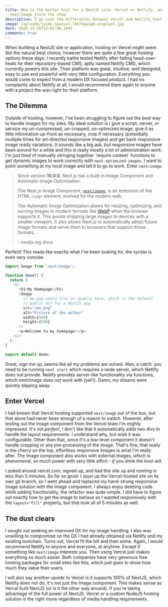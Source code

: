 ```yaml
---
title: Who is the better host for a NextJS site, Vercel or Netlify, and how
  next/image stole the show
description: I go over the differences between Vercel and Netlify hosting for a NextJS site, and why I went with Vercel.
image: /uploads/jaime-spaniol-l0n74gwsq8-unsplash.jpg
date: 2020-12-26T22:03:40.104Z
comments: true
---
```


When building a NextJS site or application, hosting on Vercel might seem like the natural best choice, however there are quite a few great hosting options these days. I recently battle tested Netlify after falling head-over-heals for their repository-based CMS, aptly named Netlify CMS, which currently powers this site. Their platform was great, intuitive, well designed, easy to use and powerful with very little configuration. Everything you would come to expect from a modern DX focused product. I had no complaints about Netlify at all, I would recommend them again to anyone with a project the was right for their platform.

## The Dilemma

Outside of hosting, however, I've been struggling to figure out the best way to handle images for my sites. My ideal solution is I give a script, server, or service my un-compressed, un-cropped, un-optimized image, give it as little information up-front as necessary, crop if necessary (potentially multiple times for art-directed responsive images) and get back responsive image ready variations. It sounds like a big ask, but responsive images have been around for a while and this is really mostly a lot of administration work. I'm just tired of manually stringing together \`require.context\` functions to get dynamic images to work correctly with `next-optimized-images`. I want to point something at my local image and tell it to go to work. Enter `next/image`.

> Since version **10.0.0**, Next.js has a built-in Image Component and Automatic Image Optimization.
>
> The Next.js Image Component, [`next/image`](https://nextjs.org/docs/api-reference/next/image), is an extension of the HTML `<img>` element, evolved for the modern web.
>
> The Automatic Image Optimization allows for resizing, optimizing, and serving images in modern formats like [WebP](https://developer.mozilla.org/en-US/docs/Web/Media/Formats/Image_types) when the browser supports it. This avoids shipping large images to devices with a smaller viewport. It also allows Next.js to automatically adopt future image formats and serve them to browsers that support those formats.
>
> _\- nextjs.org docs_

Perfect! This reads like exactly what I've been looking for, the syntax is even very concise:

```javascript
import Image from 'next/image';

function Home() {
  return (
    <>
      <h1>My Homepage</h1>
      <Image
        // me.png would live in /public here, which is the default
        // public dir for a NextJS app
        src="/me.png"
        alt="Picture of the author"
        width={500}
        height={500}
      />
      <p>Welcome to my homepage!</p>
    </>
  );
}

export default Home;
```

Great, sign me up, seems like all my problems are solved. Alas, a catch: you need to be running `next start` which requires a node server, which Netlify does not provide. Netlify provides server-like functionality via functions, which next/image does not work with (yet?). Damn, my dreams were quickly slipping away.

## Enter Vercel

I had known that Vercel hosting supported `next/image` out of the box, but that alone had never been enough of a reason to switch. However, after testing out the Image component from the Vercel team I'm mighty impressed. It's not _perfect_, I don't like that it automatically adds two divs to handle the layout requirements. I understand why, but wish it was configurable. Other than that, since it's a low-level component it doesn't handle cropping or any pre-processing of the image. That's fine, that really is the cherry on the top, effortless responsive images is what I'm really after. The Image component also works with external images, which is phenomenal, so much power with very little effort - _if_ you drink the kool-aid.

I poked around vercel.com, signed up, and had this site up and running in less than 5 minutes. So far so good. I spun up the Vercel-hosted site on its own git branch, so I went ahead and replaced my hand-strung responsive image solution with the Image component. I always enjoy deleting code while adding functionality, the refactor was quite simple. I did have to figure out exactly how to get the image to behave as I wanted responsively with the `layout="fill"` property, but that took all of 5 minutes as well.

## The dust clears

I sought out seeking an improved DX for my image handling. I also was unwilling to compromise on the DX I had already obtained via Netlify and my existing toolchain. Turns out, Vercel fit the bill and then some. Again, I would recommend Netlify to anyone and everyone, at anytime. Except if something like `next/image` interests you. Then using Vercel just makes everything so much easier. Both companies have very generous free hosting packages for small sites like this, which just goes to show how much they value their users.

I will also say another upside to Vercel is it supports 100% of NextJS, which Netlify does not do, it's not just the Image component. This makes sense as Vercel built NextJS (or is it the other way around). If you're taking advantage of the full power of NextJS, Vercel or a custom NodeJS hosting solution is the right move regardless of media handling requirements.
